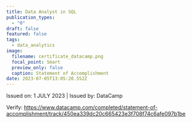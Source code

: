 ```yaml
---
title: Data Analyst in SQL
publication_types:
  - "0"
draft: false
featured: false
tags:
  - data_analytics
image:
  filename: certificate_datacamp.png
  focal_point: Smart
  preview_only: false
  caption: Statement of Accomplishment
date: 2023-07-05T13:05:20.552Z
---
```

Issued on: 1 JULY 2023 | Issued by: DataCamp

V﻿erify: https://www.datacamp.com/completed/statement-of-accomplishment/track/450ea339dc20c665423e3f708f74c6afe097b1be